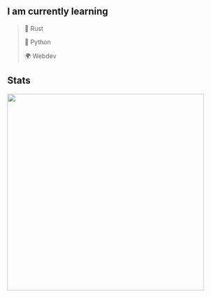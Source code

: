 ## I am currently learning

> 🦀 Rust
> 
> 🐍 Python
> 
> 🌍 Webdev

## Stats
<img width="450px" src="https://github-readme-stats.vercel.app/api/top-langs/?username=crippa1337&theme=transparent&border_radius=9&langs_count=4&hide=Svelte,CSS,HTML">


